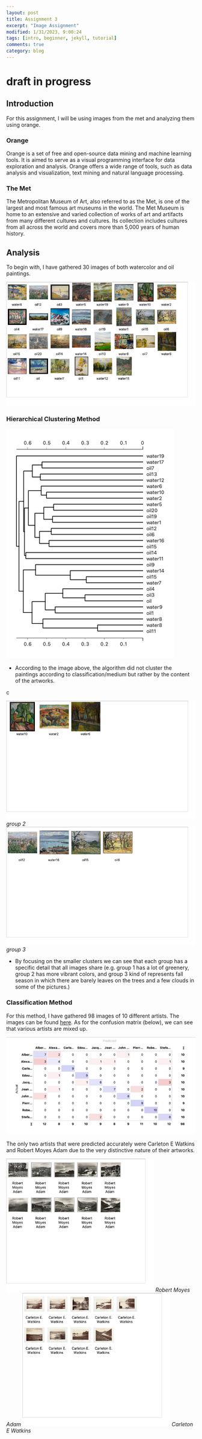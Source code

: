 ```yaml
---
layout: post
title: Assignment 3
excerpt: "Image Assignment"
modified: 1/31/2023, 9:00:24
tags: [intro, beginner, jekyll, tutorial]
comments: true
category: blog
---
```


# draft in progress 

## Introduction
For this assignment, I will be using images from the met and analyzing them using orange. 

### Orange
Orange is a set of free and open-source data mining and machine learning tools. It is aimed to serve as a visual programming interface for data exploration and analysis. Orange offers a wide range of tools, such as data analysis and visualization, text mining and natural language processing. 

### The Met 
The Metropolitan Museum of Art, also referred to as the Met, is one of the largest and most famous art museums in the world. The Met Museum is home to an extensive and varied collection of works of art and artifacts from many different cultures and cultures. Its collection includes cultures from all across the world and covers more than 5,000 years of human history. 

## Analysis
To begin with, I have gathered 30 images of both watercolor and oil paintings. 

<img src="/assets/orange1.png" style="zoom:100%"/>

### Hierarchical Clustering Method

<img src="/assets/clustering.png" style="zoom:100%"/>

- According to the image above, the algorithm did not cluster the paintings according to classification/medium but rather by the content of the artworks.

c

<img src="/assets/group2.png" style="zoom:75%"/>
<em> group 2 </em>

<img src="/assets/groupp3.png" style="zoom:75%"/>
<em> group 3 </em>

- By focusing on the smaller clusters we can see that each group has a specific detail that all images share (e.g. group 1 has a lot of greenery, group 2 has more vibrant colors, and group 3 kind of represents fall season in which there are barely leaves on the trees and a few clouds in some of the pictures.)

### Classification Method

For this method, I have gathered 98 images of 10 different artists. The images can be found [here](https://drive.google.com/drive/folders/1Rt80kFvDdTnjLp4qRm4c5c1YhGHA2HsC?usp=share_link">
).
As for the confusion matrix (below), we can see that various artists are mixed up. 

<img src="/assets/confusion.png" style="zoom:100%"/>

The only two artists that were predicted accurately were Carleton E Watkins and Robert Moyes Adam due to the very distinctive nature of their artworks.

<img src="/assets/rma.png" style="zoom:75%"/>
<em> Robert Moyes Adam </em>

<img src="/assets/cew.png" style="zoom:75%"/>
<em> Carleton E Watkins </em>

